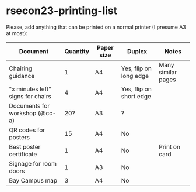 # rsecon23-printing-list

Please, add anything that can be printed on a normal printer (I presume A3 at most):

| Document                          | Quantity | Paper size | Duplex                  | Notes              |
| --------------------------------- | -------- | ---------- | ----------------------- | ------------------ |
| Chairing guidance                 | 1        | A4         | Yes, flip on long edge  | Many similar pages |
| "x minutes left" signs for chairs | 4        | A4         | Yes, flip on short edge |                    |
| Documents for workshop (@cc-a)    | 20?      | A3         | ?                       |                    |
| QR codes for posters              | 15       | A4         | No                      |                    |
| Best poster certificate           | 1        | A4         | No                      | Print on card      |
| Signage for room doors            | 1        | A3         | No                      |                    |
| Bay Campus map                    | 3        | A4         | No                      |                    |

